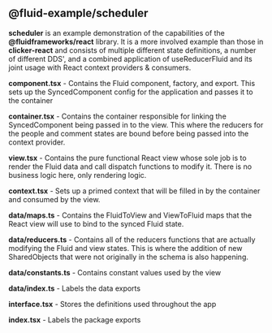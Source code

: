 ## @fluid-example/scheduler

**scheduler** is an example demonstration of the capabilities of the **@fluidframeworks/react** library. It is a more involved example than those in **clicker-react**  and consists of multiple different state definitions, a number of different DDS', and a combined application of useReducerFluid and its joint usage with React context providers & consumers.

**component.tsx** - Contains the Fluid component, factory, and export. This sets up the SyncedComponent config for the application and passes it to the container

**container.tsx** - Contains the container responsible for linking the SyncedComponent being passed in to the view. This where the reducers for the people and comment states are bound before being passed into the context provider.

**view.tsx** - Contains the pure functional React view whose sole job is to render the Fluid data and call dispatch functions to modify it. There is no business logic here, only rendering logic.

**context.tsx** - Sets up a primed context that will be filled in by the container and consumed by the view.

**data/maps.ts** - Contains the FluidToView and ViewToFluid maps that the React view will use to bind to the synced Fluid state.

**data/reducers.ts** - Contains all of the reducers functions that are actually modifying the Fluid and view states. This is where the addition of new SharedObjects that were not originally in the schema is also happening.

**data/constants.ts** - Contains constant values used by the view

**data/index.ts** - Labels the data exports

**interface.tsx** - Stores the definitions used throughout the app

**index.tsx** - Labels the package exports
